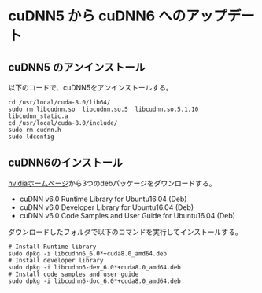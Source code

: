 # cuDNN5 から cuDNN6 へのアップデート
## cuDNN5 のアンインストール
以下のコードで、cuDNN5をアンインストールする。
```
cd /usr/local/cuda-8.0/lib64/
sudo rm libcudnn.so  libcudnn.so.5  libcudnn.so.5.1.10  libcudnn_static.a
cd /usr/local/cuda-8.0/include/
sudo rm cudnn.h
sudo ldconfig
```
## cuDNN6のインストール
[nvidiaホームベージ](https://developer.nvidia.com/rdp/cudnn-download)から3つのdebパッケージをダウンロードする。
- cuDNN v6.0 Runtime Library for Ubuntu16.04 (Deb)
- cuDNN v6.0 Developer Library for Ubuntu16.04 (Deb)
- cuDNN v6.0 Code Samples and User Guide for Ubuntu16.04 (Deb)

ダウンロードしたフォルダで以下のコマンドを実行してインストールする。
```
# Install Runtime library
sudo dpkg -i libcudnn6_6.0*+cuda8.0_amd64.deb
# Install developer library
sudo dpkg -i libcudnn6-dev_6.0*+cuda8.0_amd64.deb
# Install code samples and user guide
sudo dpkg -i libcudnn6-doc_6.0*+cuda8.0_amd64.deb
```
